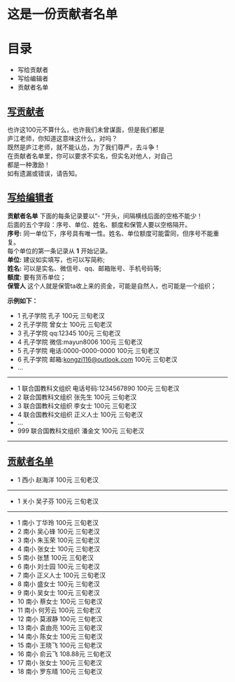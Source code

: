 # 这是一份贡献者名单
# 目录
- <a name="toContributions">写给贡献者<a/>
- <a name="toEditor">写给编辑者<a/>
- <a name="ListOfContributions">贡献者名单<a/>
## <a href="#toContributions">写贡献者<a/>
也许这100元不算什么，也许我们未曾谋面，但是我们都是<br/>
庐江老师，你知道这意味这什么，对吗？<br/>
    既然是庐江老师，就不能认怂，为了我们尊严，去斗争！<br/>
    在贡献者名单里，你可以要求不实名，但实名对他人，对自己<br/>
都是一种激励！<br/>
如有遗漏或错误，请告知。
## <a href="#toEditor">写给编辑者<a/>
**贡献者名单** 下面的每条记录要以“- ”开头，间隔横线后面的空格不能少！<br/>
后面的五个字段：序号、单位、姓名、额度和保管人要以空格隔开。<br/>
**序号:** 同一单位下，序号具有唯一性。姓名、单位额度可能雷同，但序号不能重复。<br/>
每个单位的第一条记录从 **1** 开始记录。<br/>
**单位:** 建议如实填写，也可以写简称;<br/>
**姓名:** 可以是实名、微信号、qq、邮箱账号、手机号码等;<br/>
**额度:** 要有货币单位；<br/>
**保管人** 这个人就是保管ta收上来的资金，可能是自然人，也可能是一个组织；<br/>

**示例如下：**
- 1 孔子学院 孔子 100元 三旬老汉
- 2 孔子学院 曾女士 100元 三旬老汉
- 3 孔子学院 qq:12345 100元 三旬老汉
- 4 孔子学院 微信:mayun8006 100元 三旬老汉
- 5 孔子学院 电话:0000-0000-0000 100元 三旬老汉
- 6 孔子学院 邮箱:kongzi116@outlook.com 100元 三旬老汉
- ...
---
- 1 联合国教科文组织 电话号码:1234567890 100元 三旬老汉<br/>
- 2 联合国教科文组织 张先生 100元 三旬老汉<br/>
- 3 联合国教科文组织 李女士 100元 三旬老汉<br/>
- 4 联合国教科文组织 正义人士 100元 三旬老汉<br/>
- ...
- 999 联合国教科文组织 潘金文 100元 三旬老汉<br/>

----
## <a href="#ListOfContributions">贡献者名单<a/>
- 1 西小 赵海洋 100元 三旬老汉
---
- 1 关小 吴子芬 100元 三旬老汉
---
- 1 南小 丁华玲 100元 三旬老汉
- 2 南小 吴心锋 100元 三旬老汉
- 3 南小 朱玉荣 100元 三旬老汉
- 4 南小 张女士 100元 三旬老汉
- 5 南小 张慧 100元 三旬老汉
- 6 南小 刘士园 100元 三旬老汉
- 7 南小 正义人士 100元 三旬老汉
- 8 南小 盛女士 100元 三旬老汉
- 9 南小 吴女士 100元 三旬老汉
- 10 南小 蔡女士 100元 三旬老汉
- 11 南小 何芳云 100元 三旬老汉
- 12 南小 莫淑静 100元 三旬老汉
- 13 南小 袁由亮 100元 三旬老汉
- 14 南小 陈女士 100元 三旬老汉
- 15 南小 王晓飞 100元 三旬老汉
- 16 南小 俞云飞 108.88元 三旬老汉
- 17 南小 张女士 100元 三旬老汉
- 18 南小 罗东晴 100元 三旬老汉

